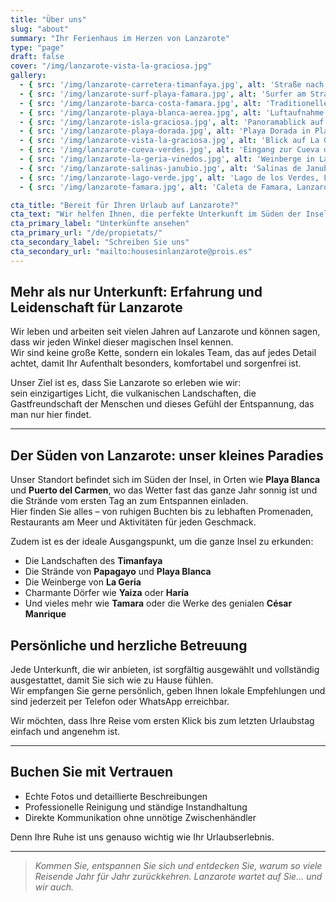 ```yaml
---
title: "Über uns"
slug: "about"
summary: "Ihr Ferienhaus im Herzen von Lanzarote"
type: "page"
draft: false
cover: "/img/lanzarote-vista-la-graciosa.jpg"
gallery:
  - { src: '/img/lanzarote-carretera-timanfaya.jpg', alt: 'Straße nach Timanfaya, Lanzarote' }
  - { src: '/img/lanzarote-surf-playa-famara.jpg', alt: 'Surfer am Strand von Famara, Lanzarote' }
  - { src: '/img/lanzarote-barca-costa-famara.jpg', alt: 'Traditionelles Boot an der Nordküste von Lanzarote' }
  - { src: '/img/lanzarote-playa-blanca-aerea.jpg', alt: 'Luftaufnahme von Playa Blanca, Lanzarote' }
  - { src: '/img/lanzarote-isla-graciosa.jpg', alt: 'Panoramablick auf La Graciosa von Lanzarote aus' }
  - { src: '/img/lanzarote-playa-dorada.jpg', alt: 'Playa Dorada in Playa Blanca, Lanzarote' }
  - { src: '/img/lanzarote-vista-la-graciosa.jpg', alt: 'Blick auf La Graciosa vom Mirador del Río' }
  - { src: '/img/lanzarote-cueva-verdes.jpg', alt: 'Eingang zur Cueva de los Verdes, Lanzarote' }
  - { src: '/img/lanzarote-la-geria-vinedos.jpg', alt: 'Weinberge in La Geria, Lanzarote' }
  - { src: '/img/lanzarote-salinas-janubio.jpg', alt: 'Salinas de Janubio, Lanzarote' }
  - { src: '/img/lanzarote-lago-verde.jpg', alt: 'Lago de los Verdes, Lanzarote' }
  - { src: '/img/lanzarote-famara.jpg', alt: 'Caleta de Famara, Lanzarote' }

cta_title: "Bereit für Ihren Urlaub auf Lanzarote?"
cta_text: "Wir helfen Ihnen, die perfekte Unterkunft im Süden der Insel zu finden: Playa Blanca und Puerto del Carmen."
cta_primary_label: "Unterkünfte ansehen"
cta_primary_url: "/de/propietats/"
cta_secondary_label: "Schreiben Sie uns"
cta_secondary_url: "mailto:housesinlanzarote@prois.es"
---
```


## Mehr als nur Unterkunft: Erfahrung und Leidenschaft für Lanzarote

Wir leben und arbeiten seit vielen Jahren auf Lanzarote und können sagen, dass wir jeden Winkel dieser magischen Insel kennen.  
Wir sind keine große Kette, sondern ein lokales Team, das auf jedes Detail achtet, damit Ihr Aufenthalt besonders, komfortabel und sorgenfrei ist.

Unser Ziel ist es, dass Sie Lanzarote so erleben wie wir:  
sein einzigartiges Licht, die vulkanischen Landschaften, die Gastfreundschaft der Menschen und dieses Gefühl der Entspannung, das man nur hier findet.

---

## Der Süden von Lanzarote: unser kleines Paradies

Unser Standort befindet sich im Süden der Insel, in Orten wie **Playa Blanca** und **Puerto del Carmen**, wo das Wetter fast das ganze Jahr sonnig ist und die Strände vom ersten Tag an zum Entspannen einladen.  
Hier finden Sie alles – von ruhigen Buchten bis zu lebhaften Promenaden, Restaurants am Meer und Aktivitäten für jeden Geschmack.

Zudem ist es der ideale Ausgangspunkt, um die ganze Insel zu erkunden:  
- Die Landschaften des **Timanfaya**  
- Die Strände von **Papagayo** und **Playa Blanca**  
- Die Weinberge von **La Geria**  
- Charmante Dörfer wie **Yaiza** oder **Haría**  
- Und vieles mehr wie **Tamara** oder die Werke des genialen **César Manrique**
<!--col-break-->

## Persönliche und herzliche Betreuung

Jede Unterkunft, die wir anbieten, ist sorgfältig ausgewählt und vollständig ausgestattet, damit Sie sich wie zu Hause fühlen.  
Wir empfangen Sie gerne persönlich, geben Ihnen lokale Empfehlungen und sind jederzeit per Telefon oder WhatsApp erreichbar.

Wir möchten, dass Ihre Reise vom ersten Klick bis zum letzten Urlaubstag einfach und angenehm ist.

---

## Buchen Sie mit Vertrauen

- Echte Fotos und detaillierte Beschreibungen  
- Professionelle Reinigung und ständige Instandhaltung  
- Direkte Kommunikation ohne unnötige Zwischenhändler  

Denn Ihre Ruhe ist uns genauso wichtig wie Ihr Urlaubserlebnis.

---

> *Kommen Sie, entspannen Sie sich und entdecken Sie, warum so viele Reisende Jahr für Jahr zurückkehren. Lanzarote wartet auf Sie… und wir auch.*